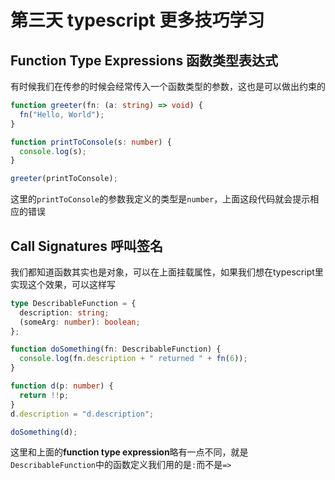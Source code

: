 # 第三天 typescript 更多技巧学习

## Function Type Expressions 函数类型表达式

有时候我们在传参的时候会经常传入一个函数类型的参数，这也是可以做出约束的

```typescript
function greeter(fn: (a: string) => void) {
  fn("Hello, World");
}

function printToConsole(s: number) {
  console.log(s);
}

greeter(printToConsole);
```

这里的`printToConsole`的参数我定义的类型是`number`，上面这段代码就会提示相应的错误

## Call Signatures 呼叫签名

我们都知道函数其实也是对象，可以在上面挂载属性，如果我们想在typescript里实现这个效果，可以这样写

```typescript
type DescribableFunction = {
  description: string;
  (someArg: number): boolean;
};

function doSomething(fn: DescribableFunction) {
  console.log(fn.description + " returned " + fn(6));
}

function d(p: number) {
  return !!p;
}
d.description = "d.description";

doSomething(d);
```

这里和上面的**function type expression**略有一点不同，就是`DescribableFunction`中的函数定义我们用的是`:`而不是`=>`